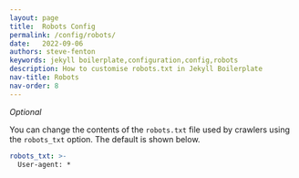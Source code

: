 ```yaml
---
layout: page
title:  Robots Config
permalink: /config/robots/
date:   2022-09-06
authors: steve-fenton
keywords: jekyll boilerplate,configuration,config,robots
description: How to customise robots.txt in Jekyll Boilerplate
nav-title: Robots
nav-order: 8
---
```


*Optional*

You can change the contents of the `robots.txt` file used by crawlers using the `robots_txt` option. The default is shown below.

```yaml
robots_txt: >-
  User-agent: *
```

